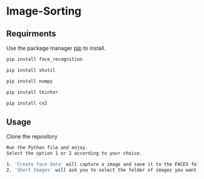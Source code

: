 # Image-Sorting

## Requirments

Use the package manager [pip](https://pip.pypa.io/en/stable/) to install.

```bash
pip install face_recognition
```
```bash
pip install shutil
```
```bash
pip install numpy
```
```bash
pip install tkinter
```
```bash
pip install cv2
```
## Usage
Clone the repository
```bash
Run the Python file and enjoy.
Select the option 1 or 2 according to your choice.

1. 'Create face data' will capture a image and save it to the FACES folder.
2. 'Short Images' will ask you to select the folder of images you want to sort.
```

